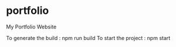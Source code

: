 # portfolio
My Portfolio Website

To generate the build : npm run build
To start the project : npm start
